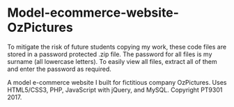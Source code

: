 # Model-ecommerce-website-OzPictures
To mitigate the risk of future students copying my work, these code files are stored in a password protected .zip file. The password for all files is my surname (all lowercase letters). To easily view all files, extract all of them and enter the password as required.

A model e-commerce website I built for fictitious company OzPictures. Uses HTML5/CSS3, PHP, JavaScript with jQuery, and MySQL. Copyright PT9301 2017.
